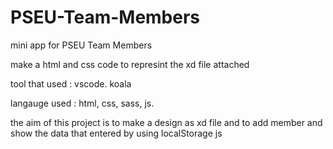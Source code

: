 # PSEU-Team-Members
mini app for PSEU Team Members

make a html and css code to represint the xd file attached

tool that used :
vscode.
koala

langauge used :
html, css, sass, js.

the aim of this project is to make a design as xd file and to add member and show the data that entered by using localStorage js

